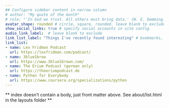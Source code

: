 ```yaml
---
## Configure sidebar content in narrow column
# author: "My quote of the month"
# role: "'In God we trust. All others must bring data.' (W. E. Demming)"
avatar_shape: rounded # circle, square, rounded, leave blank to exclude
show_social_links: true # specify social accounts in site config
audio_link_label:  # leave blank to exclude
link_list_label: "Things I've recently found interesting" # bookmarks, elsewhere, etc.
link_list:
- name: Lex Fridman Podcast
  url: https://lexfridman.com/podcast/
- name: 3blue1brow
  url: https://www.3blue1brown.com/
- name: The Erium Podcast (german only)
  url: https://theeriumpodcast.de
- name: Python for Everybody
  url: https://www.coursera.org/specializations/python
---
```


** index doesn't contain a body, just front matter above.
See about/list.html in the layouts folder **